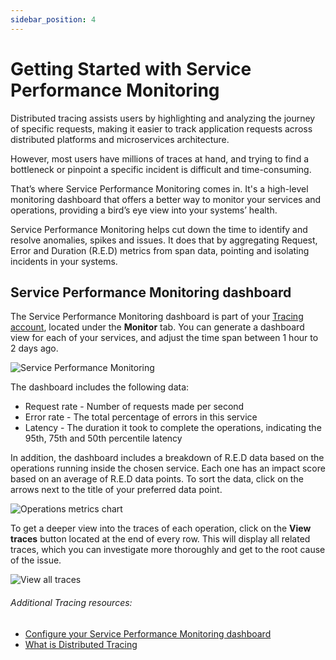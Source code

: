 ```yaml
---
sidebar_position: 4
---
```


# Getting Started with Service Performance Monitoring



Distributed tracing assists users by highlighting and analyzing the journey of specific requests, making it easier to track application requests across distributed platforms and microservices architecture.

However, most users have millions of traces at hand, and trying to find a bottleneck or pinpoint a specific incident is difficult and time-consuming.

That’s where Service Performance Monitoring comes in. It's a high-level monitoring dashboard that offers a better way to monitor your services and operations, providing a bird’s eye view into your systems’ health.

Service Performance Monitoring helps cut down the time to identify and resolve anomalies, spikes and issues. It does that by aggregating Request, Error and Duration (R.E.D) metrics from span data, pointing and isolating incidents in your systems.

## Service Performance Monitoring dashboard

The Service Performance Monitoring dashboard is part of your [Tracing account](https://app.logz.io/#/dashboard/jaeger/monitoring), located under the **Monitor** tab. You can generate a dashboard view for each of your services, and adjust the time span between 1 hour to 2 days ago.

![Service Performance Monitoring](https://dytvr9ot2sszz.cloudfront.net/logz-docs/distributed-tracing/jaeger-spm-dashboard.png)

The dashboard includes the following data:

* Request rate - Number of requests made per second
* Error rate - The total percentage of errors in this service
* Latency - The duration it took to complete the operations, indicating the 95th, 75th and 50th percentile latency

In addition, the dashboard includes a breakdown of R.E.D data based on the operations running inside the chosen service. Each one has an impact score based on an average of R.E.D data points. To sort the data, click on the arrows next to the title of your preferred data point.

![Operations metrics chart](https://dytvr9ot2sszz.cloudfront.net/logz-docs/distributed-tracing/spm-error-rate-highlight.png)

To get a deeper view into the traces of each operation, click on the **View traces** button located at the end of every row. This will display all related traces, which you can investigate more thoroughly and get to the root cause of the issue. 

![View all traces](https://dytvr9ot2sszz.cloudfront.net/logz-docs/distributed-tracing/spm-view-traces-highlight.png)

###### Additional Tracing resources: 

* [Configure your Service Performance Monitoring dashboard](https://docs.logz.io/user-guide/distributed-tracing/service-performance-monitoring-setup)
* [What is Distributed Tracing](https://docs.logz.io/user-guide/distributed-tracing/what-is-tracing)
